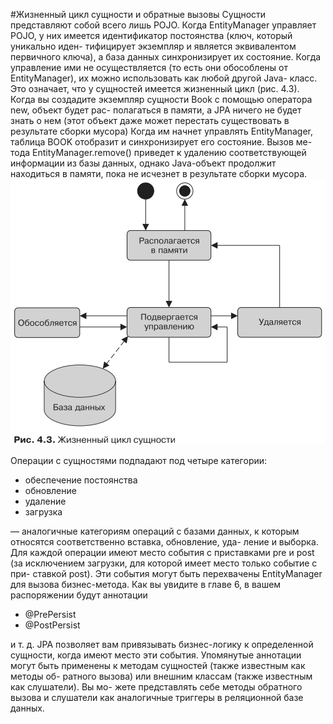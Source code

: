 #Жизненный цикл сущности и обратные вызовы
Сущности представляют собой всего лишь POJO. Когда EntityManager управляет
POJO, у них имеется идентификатор постоянства (ключ, который уникально иден-
тифицирует экземпляр и является эквивалентом первичного ключа), а база данных
синхронизирует их состояние. Когда управление ими не осуществляется (то есть
они обособлены от EntityManager), их можно использовать как любой другой Java-
класс. Это означает, что у сущностей имеется жизненный цикл (рис. 4.3). Когда вы
создадите экземпляр сущности Book с помощью оператора new, объект будет рас-
полагаться в памяти, а JPA ничего не будет знать о нем (этот объект даже может
перестать существовать в результате сборки мусора) Когда им начнет управлять
EntityManager, таблица BOOK отобразит и синхронизирует его состояние. Вызов ме-
тода EntityManager.remove() приведет к удалению соответствующей информации из
базы данных, однако Java-объект продолжит находиться в памяти, пока не исчезнет
в результате сборки мусора.
![deployment_descriptors_1](../..//img/jpa/entity_lifecircle.png)

Операции с сущностями подпадают под четыре категории: 
* обеспечение постоянства 
* обновление
* удаление
* загрузка 

— аналогичные категориям операций
с базами данных, к которым относятся соответственно вставка, обновление, уда-
ление и выборка. Для каждой операции имеют место события с приставками pre
и post (за исключением загрузки, для которой имеет место только событие с при-
ставкой post). Эти события могут быть перехвачены EntityManager для вызова
бизнес-метода. Как вы увидите в главе 6, в вашем распоряжении будут аннотации
* @PrePersist
* @PostPersist 
 
 и т. д. JPA позволяет вам привязывать бизнес-логику
к определенной сущности, когда имеют место эти события. Упомянутые аннотации
могут быть применены к методам сущностей (также известным как методы об-
ратного вызова) или внешним классам (также известным как слушатели). Вы мо-
жете представлять себе методы обратного вызова и слушатели как аналогичные
триггеры в реляционной базе данных.